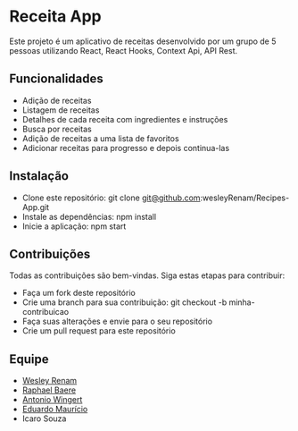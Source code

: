 # Receita App
Este projeto é um aplicativo de receitas desenvolvido por um grupo de 5 pessoas utilizando React, React Hooks, Context Api, API Rest.

## Funcionalidades
* Adição de receitas
* Listagem de receitas
* Detalhes de cada receita com ingredientes e instruções
* Busca por receitas
* Adição de receitas a uma lista de favoritos
* Adicionar receitas para progresso e depois continua-las 
## Instalação
* Clone este repositório: git clone git@github.com:wesleyRenam/Recipes-App.git
* Instale as dependências: npm install
* Inicie a aplicação: npm start
## Contribuições
Todas as contribuições são bem-vindas. Siga estas etapas para contribuir:

* Faça um fork deste repositório
* Crie uma branch para sua contribuição: git checkout -b minha-contribuicao
* Faça suas alterações e envie para o seu repositório
* Crie um pull request para este repositório
## Equipe
* [Wesley Renam](https://github.com/wesleyRenam)
* [Raphael Baere](https://github.com/raphaelbaere)
* [Antonio Wingert](https://github.com/AntonioWingert)
* [Eduardo Maurício](https://github.com/edudias1972)
* Icaro Souza
